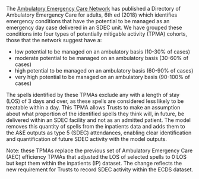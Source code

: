 The [Ambulatory Emergency Care Network](https://www.nhselect.nhs.uk/improvement-collaboratives/Clinical-networks/AEC) has published a Directory of Ambulatory Emergency Care for adults, 6th ed (2018) which identifies emergency conditions that have the potential to be managed as an emergency day case delivered in an SDEC unit.
We have grouped these conditions into four types of potentially mitigable activity (TPMA) cohorts, those that the network suggest have a:

* low potential to be managed on an ambulatory basis (10-30% of cases) 
* moderate potential to be managed on an ambulatory basis (30-60% of cases)
* high potential to be managed on an ambulatory basis (60-90% of cases)
* very high potential to be managed on an ambulatory basis (90-100% of cases)

The spells identified by these TPMAs exclude any with a length of stay (LOS) of 3 days and over, as these spells are considered less likely to be treatable within a day.
This TPMA allows Trusts to make an assumption about what proportion of the identified spells they think will, in future, be delivered within an SDEC facility and not as an admitted patient.
The model removes this quantity of spells from the inpatients data and adds them to the A&E outputs as type 5 (SDEC) attendances, enabling clear identification and quantification of future SDEC activity with the model outputs.

Note: these TPMAs replace the previous set of Ambulatory Emergency Care (AEC) efficiency TPMAs that adjusted the LOS of selected spells to 0 LOS but kept them within the inpatients (IP) dataset.
The change reflects the new requirement for Trusts to record SDEC activity within the ECDS dataset.
